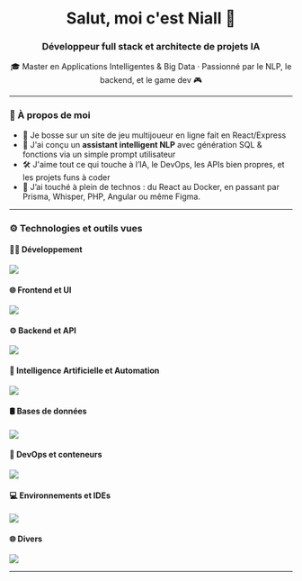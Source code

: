 <h1 align="center">Salut, moi c'est Niall 👋</h1>
<h3 align="center">Développeur full stack et architecte de projets IA</h3>

<p align="center">
  🎓 Master en Applications Intelligentes & Big Data · Passionné par le NLP, le backend, et le game dev 🎮
</p>

---

### 🧠 À propos de moi

- 🔭 Je bosse sur un site de jeu multijoueur en ligne fait en React/Express
- 🤖 J'ai conçu un **assistant intelligent NLP** avec génération SQL & fonctions via un simple prompt utilisateur
- 🛠️ J'aime tout ce qui touche à l’IA, le DevOps, les APIs bien propres, et les projets funs à coder
- 💬 J’ai touché à plein de technos : du React au Docker, en passant par Prisma, Whisper, PHP, Angular ou même Figma.

---

### ⚙️ Technologies et outils vues

#### 🧑‍💻 Développement
<p align="left">
  <img src="https://skillicons.dev/icons?i=ts,js,python,java,electron,php,perl,cs,scala,bash" />
</p>

#### 🌐 Frontend et UI
<p align="left">
  <img src="https://skillicons.dev/icons?i=react,angular,vue,html,css,sass,materialui,figma" />
</p>

#### ⚙️ Backend et API
<p align="left">
  <img src="https://skillicons.dev/icons?i=nodejs,express,symfony,django,fastapi,flask,graphql,prisma,redis" />
</p>

#### 🧠 Intelligence Artificielle et Automation
<p align="left">
  <img src="https://skillicons.dev/icons?i=pytorch,selenium,tensorflow" />
</p>

#### 🛢️ Bases de données
<p align="left">
  <img src="https://skillicons.dev/icons?i=mysql,sqlite,mongodb,postgres" />
</p>

#### 🐳 DevOps et conteneurs
<p align="left">
  <img src="https://skillicons.dev/icons?i=docker,git,github,gitlab,nginx,postman,webpack,npm" />
</p>

#### 💻 Environnements et IDEs
<p align="left">
  <img src="https://skillicons.dev/icons?i=vscode,visualstudio,androidstudio,idea,debian,windows,linux,kali,powershell,eclipse" />
</p>

#### 🌐 Divers
<p align="left">
  <img src="https://skillicons.dev/icons?i=stackoverflow,discord,gmail,codepen,ps" />
</p>

---
